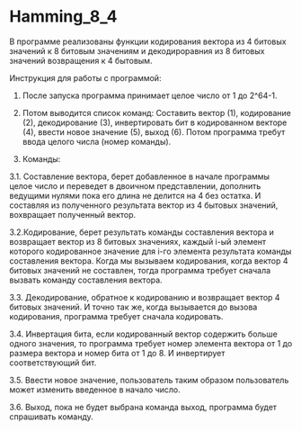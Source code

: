 # Hamming_8_4
В программе реализованы функции кодирования вектора из 4 битовых значений к 8 битовым значениям и декодироравния из 8 битовых значений возвращения к 4 бытовым.



Инструкция для работы с программой:

1. После запуска программа принимает целое число от 1 до 2^64-1.

2. Потом выводится список команд: Составить вектор (1), кодирование (2), декодирование (3), инвертировать бит в кодированном векторе (4), ввести новое значение (5), выход (6). Потом программа требут ввода целого числа (номер команды).

3. Команды:
   
3.1. Составление вектора, берет добавленное в начале программы целое число и переведет в двоичном представлении, дополнить ведущими нулями пока его длина не делится на 4 без остатка. И составляя из полученного результата вектор из 4 бытовых значений, вохвращает полученный вектор.

3.2.Кодирование, берет результать команды составления вектора и возвращает вектор из 8 битовых значениях, каждый i-ый элемент которого кодированное значение для i-го элемента результата команды составления вектора. Когда мы вызываем кодирования, когда вектор 4 битовых значений не составлен, тогда программа требует сначала вызвать команду составления вектора.

3.3. Декодирование, обратное к кодированию и возвращает вектор 4 битовых значений. И точно так же, когда вызывается до вызова кодирования, программа требует сначала кодировать.

3.4. Инвертация бита, если кодированный вектор содержить больше одного значения, то программа требует номер элемента вектора от 1 до размера вектора и номер бита от 1 до 8. И инвертирует соответствующий бит.

3.5. Ввести новое значение, пользователь таким образом пользователь может изменить введенное в начало число.

3.6. Выход, пока не будет выбрана команда выход, программа будет спрашивать команду.
